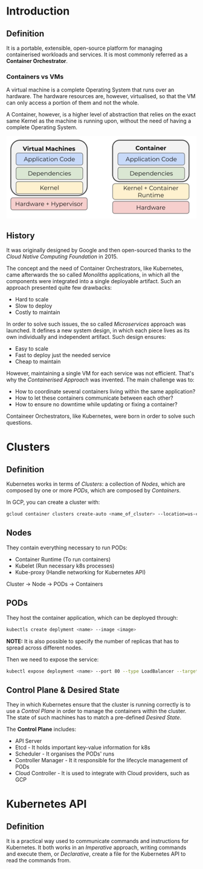 # Introduction
## Definition
It is a portable, extensible, open-source platform for managing containerised workloads and services. It is most commonly referred as a **Container Orchestrator**.

### Containers vs VMs
A virtual machine is a complete Operating System that runs over an hardware. The hardware resources are, however, virtualised, so that the VM can only access a portion of them and not the whole.

A Container, however, is a higher level of abstraction that relies on the exact same Kernel as the machine is running upon, without the need of having a complete Operating System.

![VMs vs Containers](./../images/k8s_image_1.png)

## History
It was originally designed by Google and then open-sourced thanks to the *Cloud Native Computing Foundation* in 2015.

The concept and the need of Container Orchestrators, like Kubernetes, came afterwards the so called *Monoliths* applications, in which all the components were integrated into a single deployable artifact. Such an approach presented quite few drawbacks:
- Hard to scale
- Slow to deploy
- Costly to maintain

In order to solve such issues, the so called *Microservices* approach was launched. It defines a new system design, in which each piece lives as its own individually and independent artifact. Such design ensures:
- Easy to scale
- Fast to deploy just the needed service
- Cheap to maintain

However, maintaining a single VM for each service was not efficient. That's why the *Containerised Approach* was invented. The main challenge was to:
- How to coordinate several containers living within the same application?
- How to let these containers communicate between each other?
- How to ensure no downtime while updating or fixing a container?

Containeer Orchestrators, like Kubernetes, were born in order to solve such questions.

# Clusters
## Definition
Kubernetes works in terms of *Clusters*: a collection of *Nodes*, which are composed by one or more *PODs*, which are composed by *Containers*.

In GCP, you can create a cluster with:
```bash
gcloud container clusters create-auto <name_of_clsuter> --location=us-central1
```

## Nodes
They contain everything necessary to run PODs:
- Container Runtime (To run containers)
- Kubelet (Run necessary k8s processes)
- Kube-proxy (Handle networking for Kubernetes API)

Cluster &rarr; Node &rarr; PODs &rarr; Containers

## PODs
They host the container application, which can be deployed through:
```bash
kubectls create deplyment <name> --image <image>
```

**NOTE:** It is also possible to specify the number of replicas that has to spread across different nodes.

Then we need to expose the service:
```bash
kubectl expose deployment <name> --port 80 --type LoadBalancer --target-port 8080
```

## Control Plane & Desired State
They in which Kubernetes ensure that the cluster is running correctly is to use a *Control Plane* in order to manage the containers within the cluster. The state of such machines has to match a pre-defined *Desired State*.

The **Control Plane** includes:
- API Server
- Etcd - It holds important key-value information for k8s
- Scheduler - It organises the PODs' runs
- Controller Manager - It it responsible for the lifecycle management of PODs
- Cloud Controller - It is used to integrate with Cloud providers, such as GCP

# Kubernetes API
## Definition
It is a practical way used to communicate commands and instructions for Kubernetes. It both works in an *Imperative* approach, writing commands and execute them, or *Declarative*, create a file for the Kubernetes API to read the commands from.